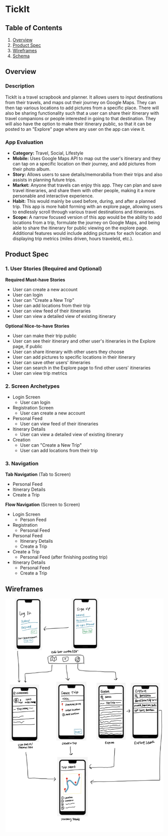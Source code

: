 # TickIt

## Table of Contents
1. [Overview](#Overview)
1. [Product Spec](#Product-Spec)
1. [Wireframes](#Wireframes)
2. [Schema](#Schema)

## Overview
### Description
TickIt is a travel scrapbook and planner. It allows users to input destinations from their travels, and maps out their journey on Google Maps. They can then tap various locations to add pictures from a specific place. There will also be sharing functionality such that a user can share their itinerary with travel companions or people interested in going to that destination. They will also have the option to make their itinerary public, so that it can be posted to an "Explore" page where any user on the app can view it.

### App Evaluation
- **Category:** Travel, Social, Lifestyle
- **Mobile:** Uses Google Maps API to map out the user's itinerary and they can tap on a specific location on their journey, and add pictures from their photo album.
- **Story:** Allows users to save details/memorabilia from their trips and also assists in planning future trips.
- **Market:** Anyone that travels can enjoy this app. They can plan and save travel itineraries, and share them with other people, making it a more personable and interactive experience.
- **Habit:** This would mainly be used before, during, and after a planned trip. This app is more habit forming with an explore page, allowing users to endlessly scroll through various travel destinations and itineraries.
- **Scope:** A narrow focused version of this app would be the ability to add  locations from a trip, formulate the journey on Google Maps, and being able to share the itinerary for public viewing on the explore page. Additional features would include adding pictures for each location and displaying trip metrics (miles driven, hours traveleld, etc.).

## Product Spec

### 1. User Stories (Required and Optional)

**Required Must-have Stories**

* User can create a new account
* User can login
* User can "Create a New Trip"
* User can add locations from their trip
* User can view feed of their itineraries
* User can view a detailed view of existing itinerary

**Optional Nice-to-have Stories**

* User can make their trip public
* User can see their itinerary and other user's itineraries in the Explore page, if public
* User can share itinerary with other users they choose
* User can add pictures to specific locations in their itinerary
* User can save other users' itineraries
* User can search in the Explore page to find other users' itineraries
* User can view trip metrics

### 2. Screen Archetypes

* Login Screen
   * User can login
* Registration Screen
   * User can create a new account
* Personal Feed
    * User can view feed of their itineraries
* Itinerary Details
    * User can view a detailed view of existing itinerary
* Creation
    * User can "Create a New Trip"
    * User can add locations from their trip

### 3. Navigation

**Tab Navigation** (Tab to Screen)

* Personal Feed
* Itinerary Details
* Create a Trip

**Flow Navigation** (Screen to Screen)

* Login Screen
   * Person Feed
* Registration
   * Personal Feed
* Personal Feed
    * Itinerary Details
    * Create a Trip
* Create a Trip
    * Personal Feed (after finishing posting trip)
* Itinerary Details
    * Personal Feed
    * Create a Trip

## Wireframes
<img src="./wireframe.jpg" width=600>

